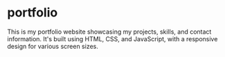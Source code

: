 # portfolio
This is my portfolio website showcasing my projects, skills, and contact information. It's built using HTML, CSS, and JavaScript, with a responsive design for various screen sizes.
